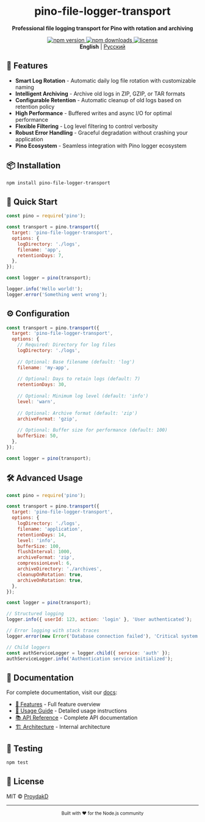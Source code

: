 <div align="center">
  <h1>pino-file-logger-transport</h1>
  <p><strong>Professional file logging transport for Pino with rotation and archiving</strong></p>
  
  <p>
    <a href="https://www.npmjs.com/package/pino-file-logger-transport">
      <img src="https://img.shields.io/npm/v/pino-file-logger-transport.svg?style=flat-square" alt="npm version">
    </a>
    <a href="https://www.npmjs.com/package/pino-file-logger-transport">
      <img src="https://img.shields.io/npm/dm/pino-file-logger-transport.svg?style=flat-square" alt="npm downloads">
    </a>
    <a href="https://github.com/ProydakD/pino-file-logger-transport/blob/master/LICENSE">
      <img src="https://img.shdlabs.io/npm/l/pino-file-logger-transport.svg?style=flat-square" alt="license">
    </a>
    <br>
    <strong>English</strong> | <a href="./README_RU.md">Русский</a>
  </p>
</div>

## 🚀 Features

- **Smart Log Rotation** - Automatic daily log file rotation with customizable naming
- **Intelligent Archiving** - Archive old logs in ZIP, GZIP, or TAR formats
- **Configurable Retention** - Automatic cleanup of old logs based on retention policy
- **High Performance** - Buffered writes and async I/O for optimal performance
- **Flexible Filtering** - Log level filtering to control verbosity
- **Robust Error Handling** - Graceful degradation without crashing your application
- **Pino Ecosystem** - Seamless integration with Pino logger ecosystem

## 📦 Installation

```bash
npm install pino-file-logger-transport
```

## 🎯 Quick Start

```javascript
const pino = require('pino');

const transport = pino.transport({
  target: 'pino-file-logger-transport',
  options: {
    logDirectory: './logs',
    filename: 'app',
    retentionDays: 7,
  },
});

const logger = pino(transport);

logger.info('Hello world!');
logger.error('Something went wrong');
```

## ⚙️ Configuration

```javascript
const transport = pino.transport({
  target: 'pino-file-logger-transport',
  options: {
    // Required: Directory for log files
    logDirectory: './logs',
    
    // Optional: Base filename (default: 'log')
    filename: 'my-app',
    
    // Optional: Days to retain logs (default: 7)
    retentionDays: 30,
    
    // Optional: Minimum log level (default: 'info')
    level: 'warn',
    
    // Optional: Archive format (default: 'zip')
    archiveFormat: 'gzip',
    
    // Optional: Buffer size for performance (default: 100)
    bufferSize: 50,
  },
});

const logger = pino(transport);
```

## 🛠 Advanced Usage

```javascript
const pino = require('pino');

const transport = pino.transport({
  target: 'pino-file-logger-transport',
  options: {
    logDirectory: './logs',
    filename: 'application',
    retentionDays: 14,
    level: 'info',
    bufferSize: 100,
    flushInterval: 1000,
    archiveFormat: 'zip',
    compressionLevel: 6,
    archiveDirectory: './archives',
    cleanupOnRotation: true,
    archiveOnRotation: true,
  },
});

const logger = pino(transport);

// Structured logging
logger.info({ userId: 123, action: 'login' }, 'User authenticated');

// Error logging with stack traces
logger.error(new Error('Database connection failed'), 'Critical system error');

// Child loggers
const authServiceLogger = logger.child({ service: 'auth' });
authServiceLogger.info('Authentication service initialized');
```

## 📖 Documentation

For complete documentation, visit our [docs](./docs/README.md):

- [🔧 Features](./docs/FEATURES.md) - Full feature overview
- [🚀 Usage Guide](./docs/USAGE.md) - Detailed usage instructions
- [📚 API Reference](./docs/API.md) - Complete API documentation
- [🏗 Architecture](./docs/ARCHITECTURE.md) - Internal architecture

## 🧪 Testing

```bash
npm test
```

## 📄 License

MIT © [ProydakD](https://github.com/ProydakD)

---

<div align="center">
  <sub>Built with ❤️ for the Node.js community</sub>
</div>